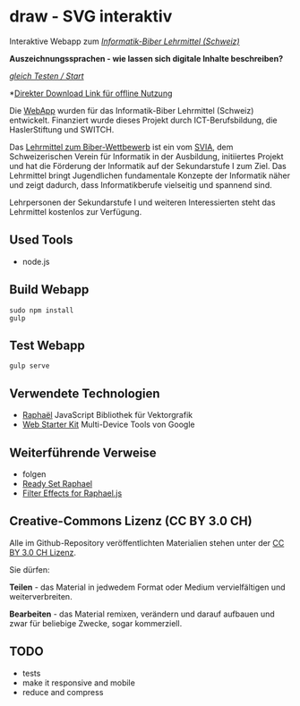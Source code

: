 draw - SVG interaktiv
=====================

Interaktive Webapp zum  *[Informatik-Biber Lehrmittel (Schweiz)](http://informatik-biber.ch/lehrmittel/)*

**Auszeichnungssprachen - wie lassen sich digitale Inhalte beschreiben?**

*[gleich Testen / Start](http://mgje.github.io/draw/)*

*[Direkter Download Link für offline Nutzung](https://github.com/mgje/draw/archive/gh-pages.zip)

Die [WebApp](http://mgje.github.io/draw/) wurden für das Informatik-Biber Lehrmittel (Schweiz)
entwickelt. Finanziert wurde dieses Projekt durch ICT-Berufsbildung, die HaslerStiftung und SWITCH.

Das [Lehrmittel zum Biber-Wettbewerb](http://informatik-biber.ch/lehrmittel/) ist ein vom [SVIA](http://svia-ssie-ssii.ch/), dem Schweizerischen Verein für Informatik in der Ausbildung, initiiertes Projekt und hat die Förderung der Informatik auf der Sekundarstufe I zum Ziel.
Das Lehrmittel bringt Jugendlichen fundamentale Konzepte der Informatik näher und zeigt dadurch, dass Informatikberufe vielseitig und spannend sind. 


Lehrpersonen der Sekundarstufe I und weiteren Interessierten steht das Lehrmittel kostenlos zur Verfügung.

## Used Tools
- node.js


## Build  Webapp

```
sudo npm install
gulp
```

## Test Webapp

```
gulp serve
```

## Verwendete Technologien

- [Raphaël](http://raphaeljs.com/) JavaScript Bibliothek für Vektorgrafik
- [Web Starter Kit](https://developers.google.com/web/fundamentals/tools/) Multi-Device Tools von Google


## Weiterführende Verweise


- folgen
- [Ready Set Raphael](http://www.readysetraphael.com/)
- [Filter Effects for Raphael.js](http://chrismichaelscott.github.io/fraphael/)

## Creative-Commons Lizenz (CC BY 3.0 CH)

Alle im Github-Repository veröffentlichten Materialien stehen unter der [CC BY 3.0 CH Lizenz](http://creativecommons.org/licenses/by/3.0/ch/).

Sie dürfen:

**Teilen** - das Material in jedwedem Format oder Medium vervielfältigen und weiterverbreiten.

**Bearbeiten** - das Material remixen, verändern und darauf aufbauen und zwar für beliebige Zwecke, sogar kommerziell.

## TODO
- tests
- make it responsive and mobile
- reduce and compress





